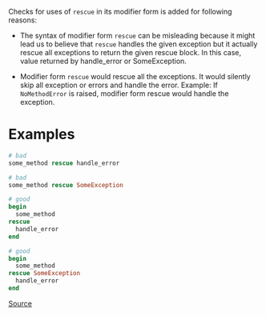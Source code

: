 
Checks for uses of `rescue` in its modifier form is added for following
reasons:

* The syntax of modifier form `rescue` can be misleading because it
  might lead us to believe that `rescue` handles the given exception
  but it actually rescue all exceptions to return the given rescue
  block. In this case, value returned by handle_error or
  SomeException.

* Modifier form `rescue` would rescue all the exceptions. It would
  silently skip all exception or errors and handle the error.
  Example: If `NoMethodError` is raised, modifier form rescue would
  handle the exception.

# Examples

```ruby
# bad
some_method rescue handle_error

# bad
some_method rescue SomeException

# good
begin
  some_method
rescue
  handle_error
end

# good
begin
  some_method
rescue SomeException
  handle_error
end
```

[Source](http://www.rubydoc.info/gems/rubocop/RuboCop/Cop/Style/RescueModifier)